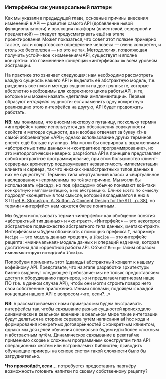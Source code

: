 ### Интерфейсы как универсальный паттерн

Как мы указали в предыдущей главе, основные причины внесения изменений в API — развитие самого API (добавление новой функциональности) и эволюция платформ (клиентской, серверной и предметной) — следует предусматривать ещё на этапе проектирования. Может показаться, что совет этот полезен примерно так же, как и сократовское определение человека — очень конкретен, и столь же бесполезен — но это не так. Методология, позволяющая получить устойчивое к изменениям API, существует и вполне конкретна: это применение концепции «интерфейса» ко всем уровням абстракции.

На практике это означает следующая: нам необходимо рассмотреть каждую сущность нашего API и выделить её абстрактную модель, т.е. разделить все поля и методы сущности на две группы: те, которые абсолютно необходимы для корректного цикла работы API, и те, которые мы можем назвать «деталями имплементации». Первые образуют *интерфейс* сущности: если заменить одну конкретную реализацию этого интерфейса на другую, API будет продолжать работать.

**NB**: мы понимаем, что вносим некоторую путаницу, поскольку термин «интерфейс» также используется для обозначения совокупности свойств и методов сущности, да и вообще отвечает за букву «I» в самой аббревиатуре  «API»; однако использование других терминов внесёт ещё больше путаницы. Мы могли бы оперировать выражениями «абстрактные типы данных» и «контрактное программирование», но это методологически неверно: разработка API в принципе представляет собой контрактное программирование, при этом большинство клиент-серверных архитектур подразумевают независимость имплементации клиента и сервера, так что никаких «неабстрактных» типов данных в них не существует. Термины типа «виртуальный класс» и «виртуальное наследование» неприменимы по той же причине. Мы могли бы использовать «фасад», но под «фасадом» обычно понимают всё-таки конкретную имплементацию, а не абстракцию. Ближе всего по смыслу подходят «концепты» в том смысле, который вкладывается в них в STL[[ref B. Stroustrup, A. Sutton. A Concept Design for the STL, p. 38]](http://www.open-std.org/jtc1/sc22/wg21/docs/papers/2012/n3351.pdf), но термин «интерфейс» нам кажется более понятным.

Мы будем использовать термин «интерфейс» как обобщение понятия «абстрактный тип данных» и «контракт». «Интерфейс» — это некоторое абстрактное подмножество абстрактного типа данных, «метаконтракт». Интерфейсы мы будем обозначать с помощью префикса `I`, например: `Recipe` — это модель данных «рецепт», а `IRecipe` — это интерфейс рецепта: «минимальная» модель данных и операций над ними, которая достаточна для корректной работы API. Объект `Recipe` таким образом имплементирует интерфейс `IRecipe`.

Попробуем применить этот (дважды) абстрактный концепт к нашему кофейному API. Представьте, что на этапе разработки архитектуры бизнес выдвинул следующее требование: мы не только предоставляем доступ к оборудованию партнеров, но и предлагаем партнерам наше ПО (т.е. в данном случае API), чтобы они могли строить поверх него свои собственные приложения. Иными словами, подойдём к каждой концепции нашего API с вопросом «что, если?…»

**NB**: в рассматриваемых нами примерах мы будем выстраивать интерфейсы так, чтобы связывание разных сущностей происходило динамически в реальном времени; в реальном мире такие интеграции будут делаться на стороне сервера путём написания ad hoc кода и формирования конкретных договорённостей с конкретным клиентом, однако мы для целей обучения специально будем идти более сложным и абстрактным путём. Динамическое связывание в реалтайме применимо скорее к сложным программным конструктам типа API операционных систем или встраиваемых библиотек; приводить обучающие примеры на основе систем такой сложности было бы затруднительно.

**Что произойдёт, если…** потребуется предоставить партнёру возможность готовить напитки по своему собственному рецепту?